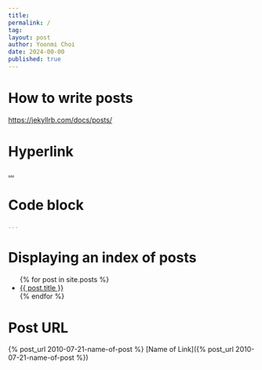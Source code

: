```yaml
---
title: 
permalink: /
tag: 
layout: post
author: Yoonmi Choi
date: 2024-00-00
published: true
---
```


# How to write posts
https://jekyllrb.com/docs/posts/


# Hyperlink
<a href="..."> ... </a>  


# Code block
```yaml
...

```

# Displaying an index of posts
<ul>
  {% for post in site.posts %}
    <li>
      <a href="{{ post.url }}">{{ post.title }}</a>
    </li>
  {% endfor %}
</ul>

# Post URL
{% post_url 2010-07-21-name-of-post %}
[Name of Link]({% post_url 2010-07-21-name-of-post %})